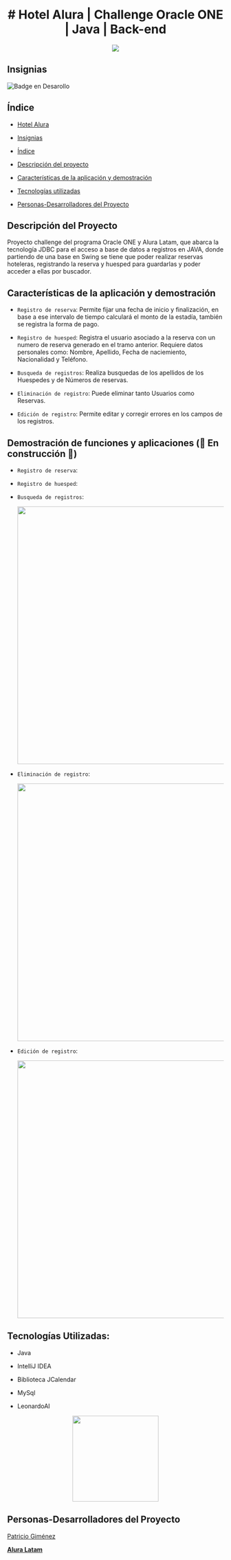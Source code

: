 <h1 align="center" >
# Hotel Alura | Challenge Oracle ONE | Java | Back-end
</h1>


<p align="center" >
     <img src="https://github.com/Patricio2308/challenge-one-alura-hotel-latam/assets/53927071/11fce1e4-e555-4c90-b704-09353caf15eb">
</p>


## Insignias


![Badge en Desarollo](https://img.shields.io/badge/STATUS-En%20Desarrollo-green)
 


## Índice


- [Hotel Alura](#Hotel-Alura-|-Challenge-Oracle-ONE-|-Java-|-Back-end)

- [Insignias](#insignias)

- [Índice](#índice)

- [Descripción del proyecto](#descripción-del-proyecto)

- [Características de la aplicación y demostración](##Características-de-la-aplicación-y-demostración)

- [Tecnologías utilizadas](#tecnologías-utilizadas)

- [Personas-Desarrolladores del Proyecto](#personas-desarrolladores)



## Descripción del Proyecto


Proyecto challenge del programa Oracle ONE y Alura Latam, que abarca la tecnología JDBC para el acceso a base de datos a registros en JAVA, donde partiendo de una base en Swing se tiene que poder realizar reservas hoteleras, registrando la reserva y huesped para guardarlas y poder acceder a ellas por buscador.

## Características de la aplicación y demostración


- `Registro de reserva`: Permite fijar una fecha de inicio y finalización, en base a ese intervalo de tiempo calculará el monto de la estadía, también se registra la forma de pago.

  
- `Registro de huesped`: Registra el usuario asociado a la reserva con un numero de reserva generado en el tramo anterior. Requiere datos personales como: Nombre, Apellido, Fecha de naciemiento, Nacionalidad y Teléfono.
  

- `Busqueda de registros`: Realiza busquedas de los apellidos de los Huespedes y de Números de reservas.


- `Eliminación de registro`: Puede eliminar tanto Usuarios como Reservas.


- `Edición de registro`: Permite editar y corregir errores en los campos de los registros.



## Demostración de funciones y aplicaciones (🚧 En construcción 🚧)

- `Registro de reserva`:

  
- `Registro de huesped`: 


- `Busqueda de registros`:

  
  <img width="600" heigth="600" src="https://github.com/Patricio2308/challenge-one-alura-hotel-latam/assets/53927071/b1e36ef3-f0d2-40f8-8eb5-da8eb5be6dc7">


- `Eliminación de registro`:

 
  <img width="600" heigth="600" src="https://github.com/Patricio2308/challenge-one-alura-hotel-latam/assets/53927071/48dab72c-7e44-48c6-bfd6-f9eb94bb6c30">


- `Edición de registro`:


   <img width="600" heigth="600" src="https://github.com/Patricio2308/challenge-one-alura-hotel-latam/assets/53927071/ddaeb6fe-d87f-499b-a2c4-0cd4e7df3b28">



## Tecnologías Utilizadas:

- Java
  
- IntelliJ IDEA
  
- Biblioteca JCalendar
  
- MySql

- LeonardoAI

<p align="center" >
     <img width="200" heigth="200" src="https://user-images.githubusercontent.com/91544872/189419040-c093db78-c970-4960-8aca-ffcc11f7ffaf.png">
</p>

## Personas-Desarrolladores del Proyecto

<a href="https://github.com/Patricio2308" target="_blank"> Patricio Giménez </a>

<a href="https://www.linkedin.com/company/alura-latam/mycompany/" target="_blank">
<strong>Alura Latam</strong></br></a>

